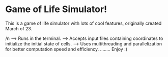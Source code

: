 # Game of Life Simulator!
This is a game of life simulator with lots of cool features, originally created March of 23.

/n --> Runs in the terminal.
 --> Accepts input files containing coordinates to initialize the initial state of cells.
 --> Uses multithreading and parallelization for better computation speed and efficiency.
........
Enjoy :)

